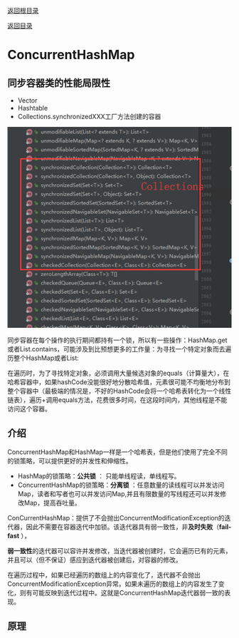 [返回根目录](/README.md)

[返回目录](../README.md)



# ConcurrentHashMap

## 同步容器类的性能局限性

- Vector
- Hashtable
- Collections.synchronizedXXX工厂方法创建的容器

![Collections.synchronizedXXX工厂方法创建的](assets/1535596156172.png)

同步容器在每个操作的执行期间都持有一个锁，所以有一些操作：HashMap.get或者List.contains，可能涉及到比预想更多的工作量：为寻找一个特定对象而去遍历整个HashMap或者List:

在遍历时，为了寻找特定对象，必须调用大量候选对象的equals（计算量大），在哈希容器中，如果hashCode没能很好地分散哈希值，元素很可能不均衡地分布到整个容器中（最极端的情况是，不好的HashCode会将一个哈希表转化为一个线性链表），遍历+调用equals方法，花费很多时间，在这段时间内，其他线程是不能访问这个容器。

## 介绍

ConcurrentHashMap和HashMap一样是一个哈希表，但是他们使用了完全不同的锁策略，可以提供更好的并发性和伸缩性。

- HashMap的锁策略：**公共锁** ： 只能单线程读，单线程写。
- ConcurrentHashMap的锁策略：**分离锁** ：任意数量的读线程可以并发访问Map，读者和写者也可以并发访问Map,并且有限数量的写线程还可以并发修改Map，提高吞吐量。

ConCurrentHashMap：提供了不会抛出ConcurrentModificationException的迭代器，因此不需要在容器迭代中加锁。该迭代器具有弱一致性，非**及时失败**（**fail-fast** ），

**弱一致性**的迭代器可以容许并发修改，当迭代器被创建时，它会遍历已有的元素，并且可以（但不保证）感应到迭代器被创建后，对容器的修改。

在遍历过程中，如果已经遍历的数组上的内容变化了，迭代器不会抛出ConcurrentModificationException异常。如果未遍历的数组上的内容发生了变化，则有可能反映到迭代过程中。这就是ConcurrentHashMap迭代器弱一致的表现。 

## 原理